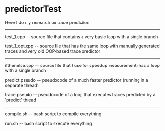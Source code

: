 # predictorTest
Here I do my research on trace prediction
***
test_1.cpp -- source file that contains a very basic loop with a single branch

test_1_opt.cpp -- source file that has the same loop with manually generated traces and very old OOP-based trace predictor
***
ifthenelse.cpp -- source file that I use for speedup measurement; has a loop with a single branch

predict.pseudo -- pseudocode of a much faster predictor (running in a separate thread)

trace.pseudo -- pseudocode of a loop that executes traces predicted by a 'predict' thread
***
compile.sh -- bash script to compile everything

run.sh -- bash script to execute everything

